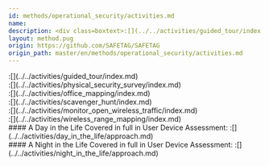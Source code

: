 ```yaml
---
id: methods/operational_security/activities.md
name: 
description: <div class=boxtext>:[](../../activities/guided_tour/index.md)</div><div class=boxtext>:[](../../activities/physical_security_survey/index.md)</div><div class=boxtext>:[](../../activities/office_mapping/index.md)</div><div...
layout: method.pug
origin: https://github.com/SAFETAG/SAFETAG
origin_path: master/en/methods/operational_security/activities.md
---
```


<div class="boxtext">
:[](../../activities/guided_tour/index.md)
</div>

<div class="boxtext">
:[](../../activities/physical_security_survey/index.md)
</div>

<div class="boxtext">
:[](../../activities/office_mapping/index.md)
</div>

<div class="boxtext">
:[](../../activities/scavenger_hunt/index.md)
</div>

<div class="boxtext">
:[](../../activities/monitor_open_wireless_traffic/index.md)
</div>

<div class="boxtext">
:[](../../activities/wireless_range_mapping/index.md)
</div>

<div class="boxtext">
#### A Day in the Life
Covered in full in User Device Assessment:
:[](../../activities/day_in_the_life/approach.md)
</div>

<div class="boxtext">
#### A Night in the Life
Covered in full in User Device Assessment:
:[](../../activities/night_in_the_life/approach.md)
</div>


